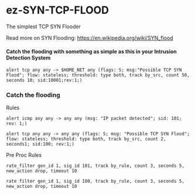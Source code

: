 # ez-SYN-TCP-FLOOD
The simplest TCP SYN Flooder 


Read more on SYN Flooding: https://en.wikipedia.org/wiki/SYN_flood 


#### Catch the flooding with something as simple as this in your Intrusion Detection System
```
alert tcp any any -> $HOME_NET any (flags: S; msg:"Possible TCP SYN Flood"; flow: stateless; threshold: type both, track by_src, count 50, seconds 10; sid:10001;rev:1;)
```




### Catch the flooding 

Rules

```
alert icmp any any -> any any (msg: "IP packet detected"; sid: 101; rev: 1;) 

alert tcp any any -> any any (flags: S; msg: "Possible TCP SYN Flood"; flow: stateless; threshold: type both, track by_src, count 2, seconds1; sid:100; rev:1;) 
```

Pre Proc Rules 
```
rate_filter gen_id 1, sig_id 101, track by_rule, count 3, seconds 5, new_action drop, timeout 10 

rate filter gen_id 1, sig_id 100, track by_rule, count 3, seconds 5, new_action drop, timeout 10 
```
